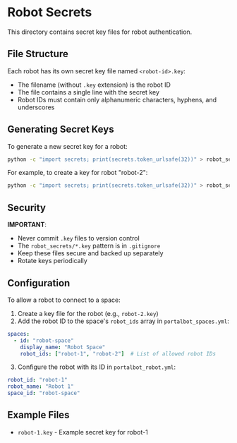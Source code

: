 # Robot Secrets

This directory contains secret key files for robot authentication.

## File Structure

Each robot has its own secret key file named `<robot-id>.key`:
- The filename (without `.key` extension) is the robot ID
- The file contains a single line with the secret key
- Robot IDs must contain only alphanumeric characters, hyphens, and underscores

## Generating Secret Keys

To generate a new secret key for a robot:

```bash
python -c "import secrets; print(secrets.token_urlsafe(32))" > robot_secrets/<robot-id>.key
```

For example, to create a key for robot "robot-2":

```bash
python -c "import secrets; print(secrets.token_urlsafe(32))" > robot_secrets/robot-2.key
```

## Security

**IMPORTANT**:
- Never commit `.key` files to version control
- The `robot_secrets/*.key` pattern is in `.gitignore`
- Keep these files secure and backed up separately
- Rotate keys periodically

## Configuration

To allow a robot to connect to a space:

1. Create a key file for the robot (e.g., `robot-2.key`)
2. Add the robot ID to the space's `robot_ids` array in `portalbot_spaces.yml`:

```yaml
spaces:
  - id: "robot-space"
    display_name: "Robot Space"
    robot_ids: ["robot-1", "robot-2"]  # List of allowed robot IDs
```

3. Configure the robot with its ID in `portalbot_robot.yml`:

```yaml
robot_id: "robot-1"
robot_name: "Robot 1"
space_id: "robot-space"
```

## Example Files

- `robot-1.key` - Example secret key for robot-1
